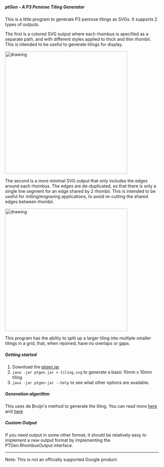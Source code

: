 ##### ptGen - A P3 Penrose Tiling Generator

This is a little program to generate P3 penrose tilings as SVGs. It
supports 2 types of outputs.

The first is a colored SVG output where each rhombus is specified as a
separate path, and with different styles applied to thick and thin
rhombii. This is intended to be useful to generate tilings for display.

<img src="https://jesusfreke.github.io/ptgen/ptgen-svg.png" alt="drawing" width="400"/>

The second is a more minimal SVG output that only includes the edges
around each rhombus. The edges are de-duplicated, so that there is only
a single line segment for an edge shared by 2 rhombii. This is intended
to be useful for milling/engraving applications, to avoid re-cutting
the shared edges between rhombii.

<img src="https://jesusfreke.github.io/ptgen/ptgen-svgline.png" alt="drawing" width="400"/>

This program has the ability to split up a larger tiling
into multiple smaller tilings in a grid, that, when rejoined, have no
overlaps or gaps.

##### Getting started
1. Download the [ptgen.jar](https://github.com/JesusFreke/ptgen/releases)
2. `java -jar ptgen.jar > tiling.svg` to generate a basic 10mm x 10mm tiling
3. `java -jar ptgen-jar --help` to see what other options are available.

##### Generation algorithm
This uses de Bruijn's method to generate the tiling. You can read more
[here](https://www.mathpages.com/home/kmath621/kmath621.htm) and
[here](http://www.ams.org/publicoutreach/feature-column/fcarc-ribbons)

##### Custom Output
If you need output in some other format, it should be relatively easy
to implement a new output format by implementing the
PTGen.RhombusOutput interface.

--------

Note: This is not an officially supported Google product.
